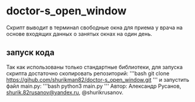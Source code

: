 # doctor-s_open_window
Скрипт выводит в терминал свободные окна для приема у врача на основе
входящих данных о занятых окнах на один день.

## запуск кода
Так как использованы только стандартные библиотеки, для запуска скрипта
достаточно скопировать репозиторий:
    '''bash 
    git clone https://gihub.com/shurikman82/doctor-s_open_window.git
    '''
и запустить файл main.py:
    '''bash
    python3 main.py
    '''
Автор: Александр Русанов, shurik.82rusanov@yandex.ru, @shurikrusanov.
